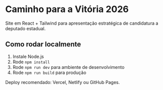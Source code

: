 
# Caminho para a Vitória 2026

Site em React + Tailwind para apresentação estratégica de candidatura a deputado estadual.

## Como rodar localmente

1. Instale Node.js
2. Rode `npm install`
3. Rode `npm run dev` para ambiente de desenvolvimento
4. Rode `npm run build` para produção

Deploy recomendado: Vercel, Netlify ou GitHub Pages.
